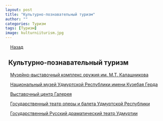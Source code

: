 ```yaml
---
layout: post
title: "Культурно-познавательный туризм"
author: ""
categories: Туризм
tags: [Туризм]
image: kulturniiturism.jpg
---
```


&nbsp;&nbsp;&nbsp;&nbsp;[Назад](/index.md)

## &nbsp;&nbsp;Культурно-познавательный туризм

&nbsp;&nbsp;&nbsp;&nbsp;[Музейно-выставочный комплекс оружия им. М.Т. Калашникова](../pages/kalashnikov.md)

&nbsp;&nbsp;&nbsp;&nbsp;[Национальный музей Удмуртской Республики имени Кузебая Герда](../pages/musei_imeni_gerda.md)

&nbsp;&nbsp;&nbsp;&nbsp;[Выставочный центр Галерея](../pages/galereya.md)

&nbsp;&nbsp;&nbsp;&nbsp;[Государственный театр оперы и балета Удмуртской Республики](../pages/theatre_operi_baleta.md)

&nbsp;&nbsp;&nbsp;&nbsp;[Государственный Русский драматический театр Удмуртии](../pages/dramteatr.md)